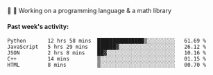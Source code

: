 
:large_blue_circle: :large_blue_circle: Working on a programming language & a math library

#### Past week's activity:
<!--START_SECTION:waka-->
```text
Python       12 hrs 58 mins  ███████████████▒░░░░░░░░░   61.69 % 
JavaScript   5 hrs 29 mins   ██████▓░░░░░░░░░░░░░░░░░░   26.12 % 
JSON         2 hrs 8 mins    ██▓░░░░░░░░░░░░░░░░░░░░░░   10.16 % 
C++          14 mins         ▒░░░░░░░░░░░░░░░░░░░░░░░░   01.15 % 
HTML         8 mins          ▒░░░░░░░░░░░░░░░░░░░░░░░░   00.70 % 
```
<!--END_SECTION:waka-->
